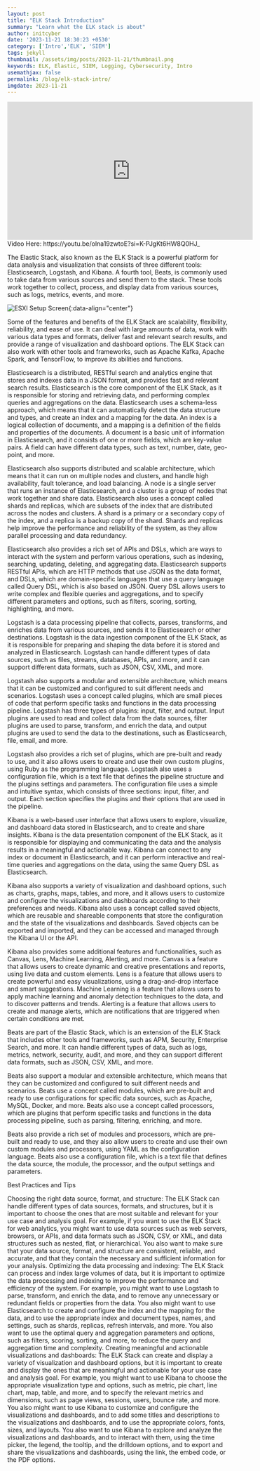 ```yaml
---
layout: post
title: "ELK Stack Introduction"
summary: "Learn what the ELK stack is about"
author: initcyber
date: '2023-11-21 18:30:23 +0530'
category: ['Intro','ELK', 'SIEM']
tags: jekyll
thumbnail: /assets/img/posts/2023-11-21/thumbnail.png
keywords: ELK, Elastic, SIEM, Logging, Cybersecurity, Intro
usemathjax: false
permalink: /blog/elk-stack-intro/
imgdate: 2023-11-21
---
```


<center><iframe width="560" height="315" src="https://www.youtube.com/embed/olna19zwtoE?si=1Z6Yn6RU3mVl866V" title="YouTube video player" frameborder="0" allow="accelerometer; autoplay; clipboard-write; encrypted-media; gyroscope; picture-in-picture; web-share" allowfullscreen></iframe></center>
Video Here: https://youtu.be/olna19zwtoE?si=K-PJgKt6HW8Q0HJ_

The Elastic Stack, also known as the ELK Stack is a powerful platform for data analysis and visualization that consists of three different tools: Elasticsearch, Logstash, and Kibana. A fourth tool, Beats, is commonly used to take data from various sources and send them to the stack. These tools work together to collect, process, and display data from various sources, such as logs, metrics, events, and more.

![ESXI Setup Screen](/assets/img/posts/{{page.imgdate}}/1.png){:data-align="center"}

Some of the features and benefits of the ELK Stack are scalability, flexibility, reliability, and ease of use. It can deal with large amounts of data, work with various data types and formats, deliver fast and relevant search results, and provide a range of visualization and dashboard options. The ELK Stack can also work with other tools and frameworks, such as Apache Kafka, Apache Spark, and TensorFlow, to improve its abilities and functions.

Elasticsearch is a distributed, RESTful search and analytics engine that stores and indexes data in a JSON format, and provides fast and relevant search results. Elasticsearch is the core component of the ELK Stack, as it is responsible for storing and retrieving data, and performing complex queries and aggregations on the data. Elasticsearch uses a schema-less approach, which means that it can automatically detect the data structure and types, and create an index and a mapping for the data. An index is a logical collection of documents, and a mapping is a definition of the fields and properties of the documents. A document is a basic unit of information in Elasticsearch, and it consists of one or more fields, which are key-value pairs. A field can have different data types, such as text, number, date, geo-point, and more.

Elasticsearch also supports distributed and scalable architecture, which means that it can run on multiple nodes and clusters, and handle high availability, fault tolerance, and load balancing. A node is a single server that runs an instance of Elasticsearch, and a cluster is a group of nodes that work together and share data. Elasticsearch also uses a concept called shards and replicas, which are subsets of the index that are distributed across the nodes and clusters. A shard is a primary or a secondary copy of the index, and a replica is a backup copy of the shard. Shards and replicas help improve the performance and reliability of the system, as they allow parallel processing and data redundancy.

Elasticsearch also provides a rich set of APIs and DSLs, which are ways to interact with the system and perform various operations, such as indexing, searching, updating, deleting, and aggregating data. Elasticsearch supports RESTful APIs, which are HTTP methods that use JSON as the data format, and DSLs, which are domain-specific languages that use a query language called Query DSL, which is also based on JSON. Query DSL allows users to write complex and flexible queries and aggregations, and to specify different parameters and options, such as filters, scoring, sorting, highlighting, and more.

Logstash is a data processing pipeline that collects, parses, transforms, and enriches data from various sources, and sends it to Elasticsearch or other destinations. Logstash is the data ingestion component of the ELK Stack, as it is responsible for preparing and shaping the data before it is stored and analyzed in Elasticsearch. Logstash can handle different types of data sources, such as files, streams, databases, APIs, and more, and it can support different data formats, such as JSON, CSV, XML, and more.

Logstash also supports a modular and extensible architecture, which means that it can be customized and configured to suit different needs and scenarios. Logstash uses a concept called plugins, which are small pieces of code that perform specific tasks and functions in the data processing pipeline. Logstash has three types of plugins: input, filter, and output. Input plugins are used to read and collect data from the data sources, filter plugins are used to parse, transform, and enrich the data, and output plugins are used to send the data to the destinations, such as Elasticsearch, file, email, and more.

Logstash also provides a rich set of plugins, which are pre-built and ready to use, and it also allows users to create and use their own custom plugins, using Ruby as the programming language. Logstash also uses a configuration file, which is a text file that defines the pipeline structure and the plugins settings and parameters. The configuration file uses a simple and intuitive syntax, which consists of three sections: input, filter, and output. Each section specifies the plugins and their options that are used in the pipeline.

Kibana is a web-based user interface that allows users to explore, visualize, and dashboard data stored in Elasticsearch, and to create and share insights. Kibana is the data presentation component of the ELK Stack, as it is responsible for displaying and communicating the data and the analysis results in a meaningful and actionable way. Kibana can connect to any index or document in Elasticsearch, and it can perform interactive and real-time queries and aggregations on the data, using the same Query DSL as Elasticsearch.

Kibana also supports a variety of visualization and dashboard options, such as charts, graphs, maps, tables, and more, and it allows users to customize and configure the visualizations and dashboards according to their preferences and needs. Kibana also uses a concept called saved objects, which are reusable and shareable components that store the configuration and the state of the visualizations and dashboards. Saved objects can be exported and imported, and they can be accessed and managed through the Kibana UI or the API.

Kibana also provides some additional features and functionalities, such as Canvas, Lens, Machine Learning, Alerting, and more. Canvas is a feature that allows users to create dynamic and creative presentations and reports, using live data and custom elements. Lens is a feature that allows users to create powerful and easy visualizations, using a drag-and-drop interface and smart suggestions. Machine Learning is a feature that allows users to apply machine learning and anomaly detection techniques to the data, and to discover patterns and trends. Alerting is a feature that allows users to create and manage alerts, which are notifications that are triggered when certain conditions are met.

Beats are part of the Elastic Stack, which is an extension of the ELK Stack that includes other tools and frameworks, such as APM, Security, Enterprise Search, and more. It can handle different types of data, such as logs, metrics, network, security, audit, and more, and they can support different data formats, such as JSON, CSV, XML, and more.

Beats also support a modular and extensible architecture, which means that they can be customized and configured to suit different needs and scenarios. Beats use a concept called modules, which are pre-built and ready to use configurations for specific data sources, such as Apache, MySQL, Docker, and more. Beats also use a concept called processors, which are plugins that perform specific tasks and functions in the data processing pipeline, such as parsing, filtering, enriching, and more.

Beats also provide a rich set of modules and processors, which are pre-built and ready to use, and they also allow users to create and use their own custom modules and processors, using YAML as the configuration language. Beats also use a configuration file, which is a text file that defines the data source, the module, the processor, and the output settings and parameters.

Best Practices and Tips

Choosing the right data source, format, and structure: The ELK Stack can handle different types of data sources, formats, and structures, but it is important to choose the ones that are most suitable and relevant for your use case and analysis goal. For example, if you want to use the ELK Stack for web analytics, you might want to use data sources such as web servers, browsers, or APIs, and data formats such as JSON, CSV, or XML, and data structures such as nested, flat, or hierarchical. You also want to make sure that your data source, format, and structure are consistent, reliable, and accurate, and that they contain the necessary and sufficient information for your analysis.
Optimizing the data processing and indexing: The ELK Stack can process and index large volumes of data, but it is important to optimize the data processing and indexing to improve the performance and efficiency of the system. For example, you might want to use Logstash to parse, transform, and enrich the data, and to remove any unnecessary or redundant fields or properties from the data. You also might want to use Elasticsearch to create and configure the index and the mapping for the data, and to use the appropriate index and document types, names, and settings, such as shards, replicas, refresh intervals, and more. You also want to use the optimal query and aggregation parameters and options, such as filters, scoring, sorting, and more, to reduce the query and aggregation time and complexity.
Creating meaningful and actionable visualizations and dashboards: The ELK Stack can create and display a variety of visualization and dashboard options, but it is important to create and display the ones that are meaningful and actionable for your use case and analysis goal. For example, you might want to use Kibana to choose the appropriate visualization type and options, such as metric, pie chart, line chart, map, table, and more, and to specify the relevant metrics and dimensions, such as page views, sessions, users, bounce rate, and more. You also might want to use Kibana to customize and configure the visualizations and dashboards, and to add some titles and descriptions to the visualizations and dashboards, and to use the appropriate colors, fonts, sizes, and layouts. You also want to use Kibana to explore and analyze the visualizations and dashboards, and to interact with them, using the time picker, the legend, the tooltip, and the drilldown options, and to export and share the visualizations and dashboards, using the link, the embed code, or the PDF options.